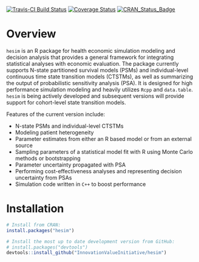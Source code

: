 [![Travis-CI Build Status](https://travis-ci.org/hesim-dev/hesim.svg?branch=master)](https://travis-ci.org/hesim-dev/hesim)
[![Coverage Status](https://codecov.io/gh/hesim-dev/hesim/branch/master/graph/badge.svg)](https://codecov.io/gh/hesim-dev/hesim)
[![CRAN_Status_Badge](http://www.r-pkg.org/badges/version/hesim)](https://cran.r-project.org/package=hesim)

# Overview
`hesim` is an R package for health economic simulation modeling and decision analysis that provides a general framework for integrating statistical analyses with economic evaluation. The package currently supports N-state partitioned survival models (PSMs) and individual-level continuous time state transition models (CTSTMs), as well as summarizing the output of probabilistic sensitivity analysis (PSA). It is designed for high performance simulation modeling and heavily utilizes `Rcpp` and `data.table`. `hesim` is being actively developed and subsequent versions will provide support for cohort-level state transition models. 

Features of the current version include:

* N-state PSMs and individual-level CTSTMs
* Modeling patient heterogeneity 
* Parameter estimates from either an R based model or from an external source
* Sampling parameters of a statistical model fit with R using Monte Carlo methods or bootstrapping
* Parameter uncertainty propagated with PSA
* Performing cost-effectiveness analyses and representing decision uncertainty from PSAs
* Simulation code written in `C++` to boost performance

# Installation
```r
# Install from CRAN:
install.packages("hesim")

# Install the most up to date development version from GitHub:
# install.packages("devtools")
devtools::install_github("InnovationValueInitiative/hesim")
```